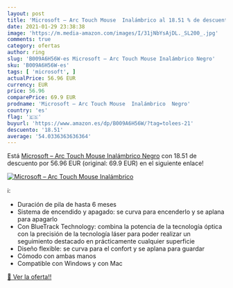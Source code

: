 ```yaml
---
layout: post
title: 'Microsoft – Arc Touch Mouse  Inalámbrico al 18.51 % de descuento'
date: 2021-01-29 23:38:38
image: 'https://m.media-amazon.com/images/I/31jNbYsAjDL._SL200_.jpg'
comments: true
category: ofertas
author: ring
slug: 'B009A6H56W-es Microsoft – Arc Touch Mouse Inalámbrico Negro'
sku: 'B009A6H56W-es'
tags: [ 'microsoft', ]
actualPrice: 56.96 EUR
currency: EUR
price: 56.96
comparePrice: 69.9 EUR
prodname: 'Microsoft – Arc Touch Mouse  Inalámbrico  Negro'
country: 'es'
flag: '🇪🇸'
buyurl: 'https://www.amazon.es/dp/B009A6H56W/?tag=tolees-21'
descuento: '18.51'
average: '54.0336363636364'
---
```


Está [Microsoft – Arc Touch Mouse  Inalámbrico  Negro](https://www.amazon.es/dp/B009A6H56W/?tag=tolees-21) con 18.51 de descuento por 56.96 EUR (original: 69.9 EUR) en el siguiente enlace!

[![Microsoft – Arc Touch Mouse  Inalámbrico](https://m.media-amazon.com/images/I/31jNbYsAjDL._SL200_.jpg)](https://www.amazon.es/dp/B009A6H56W/?tag=tolees-21)

ℹ️:

- Duración de pila de hasta 6 meses
- Sistema de encendido y apagado: se curva para encenderlo y se aplana para apagarlo
- Con BlueTrack Technology: combina la potencia de la tecnología óptica con la precisión de la tecnología láser para poder realizar un seguimiento destacado en prácticamente cualquier superficie
- Diseño flexible: se curva para el confort y se aplana para guardar
- Cómodo con ambas manos
- Compatible con Windows y con Mac

[🛒 Ver la oferta!!](https://www.amazon.es/dp/B009A6H56W/?tag=tolees-21)
